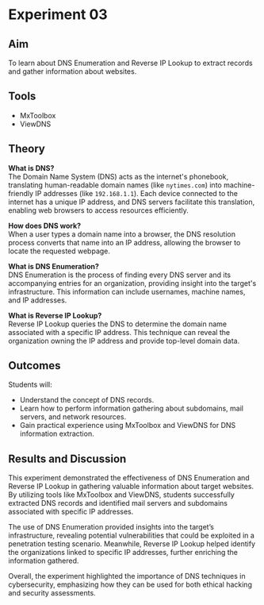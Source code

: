 # Experiment 03

## Aim
To learn about DNS Enumeration and Reverse IP Lookup to extract records and gather information about websites.

## Tools
- MxToolbox
- ViewDNS

## Theory
**What is DNS?**  
The Domain Name System (DNS) acts as the internet's phonebook, translating human-readable domain names (like `nytimes.com`) into machine-friendly IP addresses (like `192.168.1.1`). Each device connected to the internet has a unique IP address, and DNS servers facilitate this translation, enabling web browsers to access resources efficiently.

**How does DNS work?**  
When a user types a domain name into a browser, the DNS resolution process converts that name into an IP address, allowing the browser to locate the requested webpage. 

**What is DNS Enumeration?**  
DNS Enumeration is the process of finding every DNS server and its accompanying entries for an organization, providing insight into the target's infrastructure. This information can include usernames, machine names, and IP addresses.

**What is Reverse IP Lookup?**  
Reverse IP Lookup queries the DNS to determine the domain name associated with a specific IP address. This technique can reveal the organization owning the IP address and provide top-level domain data.

## Outcomes
Students will:
- Understand the concept of DNS records.
- Learn how to perform information gathering about subdomains, mail servers, and network resources.
- Gain practical experience using MxToolbox and ViewDNS for DNS information extraction.

## Results and Discussion
This experiment demonstrated the effectiveness of DNS Enumeration and Reverse IP Lookup in gathering valuable information about target websites. By utilizing tools like MxToolbox and ViewDNS, students successfully extracted DNS records and identified mail servers and subdomains associated with specific IP addresses.

The use of DNS Enumeration provided insights into the target’s infrastructure, revealing potential vulnerabilities that could be exploited in a penetration testing scenario. Meanwhile, Reverse IP Lookup helped identify the organizations linked to specific IP addresses, further enriching the information gathered.

Overall, the experiment highlighted the importance of DNS techniques in cybersecurity, emphasizing how they can be used for both ethical hacking and security assessments.
